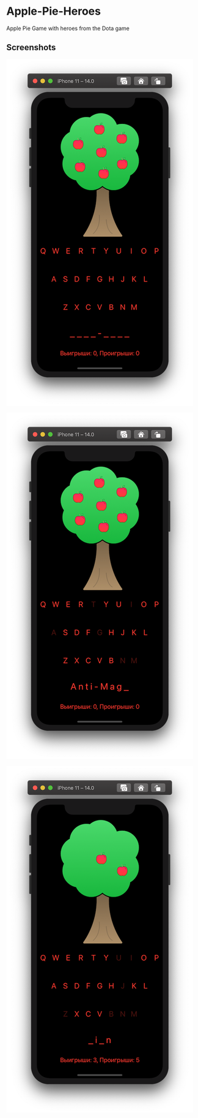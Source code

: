 # Apple-Pie-Heroes

Apple Pie Game with heroes from the Dota game

## Screenshots

![Screenshot1](https://raw.githubusercontent.com/Simimi-dot/Apple-Pie-Heroes/main/Apple%20Pie%20Heroes/Screenshots/Screenshot1.png)

![Screenshot2](https://raw.githubusercontent.com/Simimi-dot/Apple-Pie-Heroes/main/Apple%20Pie%20Heroes/Screenshots/Screenshot2.png)

![Screenshot3](https://raw.githubusercontent.com/Simimi-dot/Apple-Pie-Heroes/main/Apple%20Pie%20Heroes/Screenshots/Screenshot3.png)
